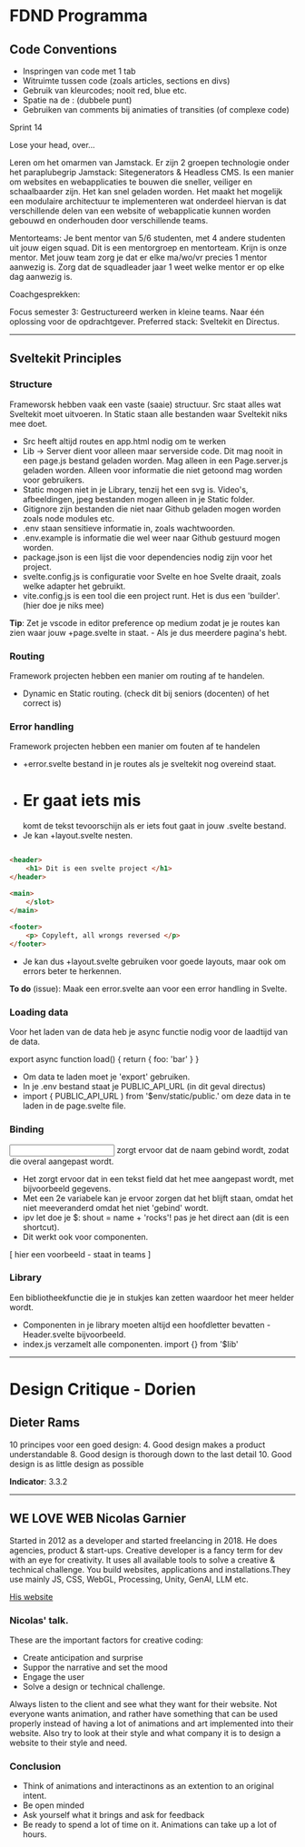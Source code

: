 # FDND Programma

## Code Conventions

* Inspringen van code met 1 tab
* Witruimte tussen code (zoals articles, sections en divs)
* Gebruik van kleurcodes; nooit red, blue etc. 
* Spatie na de : (dubbele punt)
* Gebruiken van comments bij animaties of transities (of complexe code)

Sprint 14 

Lose your head, over...

Leren om het omarmen van Jamstack. Er zijn 2 groepen technologie onder het paraplubegrip Jamstack: Sitegenerators & Headless CMS. 
Is een manier om websites en webapplicaties te bouwen die sneller, veiliger en schaalbaarder zijn. Het kan snel geladen worden. Het maakt het mogelijk een modulaire architectuur te implementeren wat onderdeel hiervan is dat verschillende delen van een website of webapplicatie kunnen worden gebouwd en onderhouden door verschillende teams. 

Mentorteams: 
Je bent mentor van 5/6 studenten, met 4 andere studenten uit jouw eigen squad. Dit is een mentorgroep en mentorteam. Krijn is onze mentor. Met jouw team zorg je dat er elke ma/wo/vr precies 1 mentor aanwezig is. Zorg dat de squadleader jaar 1 weet welke mentor er op elke dag aanwezig is.

Coachgesprekken: 


Focus semester 3: 
Gestructureerd werken in kleine teams. Naar één oplossing voor de opdrachtgever. 
Preferred stack: Sveltekit en Directus.

----------------------

## Sveltekit Principles

### Structure
Frameworsk hebben vaak een vaste (saaie) structuur. Src staat alles wat Sveltekit moet uitvoeren. 
In Static staan alle bestanden waar Sveltekit niks mee doet. 

* Src heeft altijd routes en app.html nodig om te werken
* Lib -> Server dient voor alleen maar serverside code. Dit mag nooit in een page.js bestand geladen worden. Mag alleen in een Page.server.js geladen worden. Alleen voor informatie die niet getoond mag worden voor gebruikers. 
* Static mogen niet in je Library, tenzij het een svg is. Video's, afbeeldingen, jpeg bestanden mogen alleen in je Static folder. 
* Gitignore zijn bestanden die niet naar Github geladen mogen worden zoals node modules etc. 
* .env staan sensitieve informatie in, zoals wachtwoorden. 
* .env.example is informatie die wel weer naar Github gestuurd mogen worden. 
* package.json is een lijst die voor dependencies nodig zijn voor het project. 
* svelte.config.js is configuratie voor Svelte en hoe Svelte draait, zoals welke adapter het gebruikt. 
* vite.config.js is een tool die een project runt. Het is dus een 'builder'. (hier doe je niks mee)  

**Tip**: Zet je vscode in editor preference op medium zodat je je routes kan zien waar jouw +page.svelte in staat. - Als je dus meerdere pagina's hebt. 

### Routing
Framework projecten hebben een manier om routing af te handelen. 

* Dynamic en Static routing. (check dit bij seniors (docenten) of het correct is)

### Error handling
Framework projecten hebben een manier om fouten af te handelen

* +error.svelte bestand in je routes als je sveltekit nog overeind staat. 
* <h1> Er gaat iets mis </h1> komt de tekst tevoorschijn als er iets fout gaat in jouw .svelte bestand. 
* Je kan +layout.svelte nesten. 

```html

<header> 
	<h1> Dit is een svelte project </h1> 
</header> 

<main> 
	</slot> 
</main>
 
<footer>
	<p> Copyleft, all wrongs reversed </p>
</footer> 
```

* Je kan dus +layout.svelte gebruiken voor goede layouts, maar ook om errors beter te herkennen.

**To do** (issue):  Maak een error.svelte aan voor een error handling in Svelte.  

### Loading data
Voor het laden van de data heb je async functie nodig voor de laadtijd van de data. 

export async function load() {
 return {
  foo: 'bar'
 }
}

* Om data te laden moet je 'export' gebruiken. 
* In je .env bestand staat je PUBLIC_API_URL (in dit geval directus)
* import { PUBLIC_API_URL ) from '$env/static/public.' om deze data in te laden in de page.svelte file. 

### Binding
<input bind:value={name} /> zorgt ervoor dat de naam gebind wordt, zodat die overal aangepast wordt. 

* Het zorgt ervoor dat in een tekst field dat het mee aangepast wordt, met bijvoorbeeld gegevens. 
* Met een 2e variabele kan je ervoor zorgen dat het blijft staan, omdat het niet meeveranderd omdat het niet 'gebind' wordt. 
* ipv let doe je $: shout = name + 'rocks'! pas je het direct aan (dit is een shortcut). 
* Dit werkt ook voor componenten.

[ hier een voorbeeld - staat in teams ]


### Library
Een bibliotheekfunctie die je in stukjes kan zetten waardoor het meer helder wordt. 

* Componenten in je library moeten altijd een hoofdletter bevatten - Header.svelte bijvoorbeeld. 
* index.js verzamelt alle componenten. import {} from '$lib'

-----------------------------------------------

# Design Critique - Dorien

## Dieter Rams 
10 principes voor een goed design:
 4. Good design makes a product understandable 
 8. Good design is thorough down to the last detail
 10. Good design is as little design as possible

**Indicator**: 3.3.2

-----------------------------------------------

## WE LOVE WEB Nicolas Garnier

Started in 2012 as a developer and started freelancing in 2018. He does agencies, product & start-ups. 
Creative developer is a fancy term for dev with an eye for creativity. It uses all available tools to solve a creative & technical challenge. You build websites, applications and installations.They use mainly JS, CSS, WebGL, Processing, Unity, GenAI, LLM etc. 

[His website](https://nico.computer/)

### Nicolas' talk. 

These are the important factors for creative coding: 
* Create anticipation and surprise
* Suppor the narrative and set the mood
* Engage the user
* Solve a design or technical challenge.

Always listen to the client and see what they want for their website. Not everyone wants animation, and rather have something that can be used properly instead of having a lot of animations and art implemented into their website. Also try to look at their style and what company it is to design a website to their style and need. 

### Conclusion

* Think of animations and interactinons as an extention to an original intent.
* Be open minded
* Ask yourself what it brings and ask for feedback
* Be ready to spend a lot of time on it. Animations can take up a lot of hours. 





